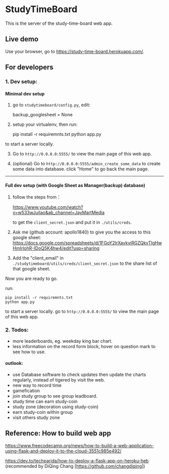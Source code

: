 # StudyTimeBoard

This is the server of the study-time-board web app.

## Live demo

Use your browser, go to https://study-time-board.herokuapp.com/.


## For developers

### 1. Dev setup:

#### Minimal dev setup

1. go to `studytimeboard/config.py`, edit:


    backup_googlesheet = None


2. setup your virtualenv, then run:


    pip install -r requiremnts.txt
    python app.py

to start a server locally.

3. Go to `http://0.0.0.0:5555/` to view the main page of this web app.

5. (optional) Go to `http://0.0.0.0:5555/admin_create_some_data` to create some data into database.
click "Home" to go back the main page.

---
   
#### Full dev setup (with Google Sheet as Manager(backup) database)

1. follow the steps from：

    https://www.youtube.com/watch?v=w533wJuilao&ab_channel=JayMartMedia

    to get the `client_secret.json` and put it in `./utils/creds`. 


2. Ask me (github account: apollo1840) to give you the access to this google sheet:
    https://docs.google.com/spreadsheets/d/1FGoY2IrXavkyiRGZQkvTIgHwHmIrlohR-IDoQ5K4hw4/edit?usp=sharing
    

3. Add the "client_email" in `./studytimeboard/utils/creds/client_secret.json` to the share list of that google sheet.

Now you are ready to go.

run:

    pip install -r requiremnts.txt
    python app.py
   
to start a server locally. go to `http://0.0.0.0:5555/` to view the main page of this web app.

### 2. Todos:
- more leaderboards, eg. weekday king bar chart.
- less information on the record form block, hover on question mark to see how to use.

#### outlook:
- use Database software to check updates then update the charts regularly, instead of tigered by visit the web.
- new way to record time
- gamefication
- join study group to see group leadboard.
- study time can earn study-coin
- study zone (decoration using study-coin)
- earn study-coin within group
- visit others study zone


## Reference: How to build web app
https://www.freecodecamp.org/news/how-to-build-a-web-application-using-flask-and-deploy-it-to-the-cloud-3551c985e492/

https://dev.to/techparida/how-to-deploy-a-flask-app-on-heroku-heb (recommended by DiQing Chang [https://github.com/changdiqing])